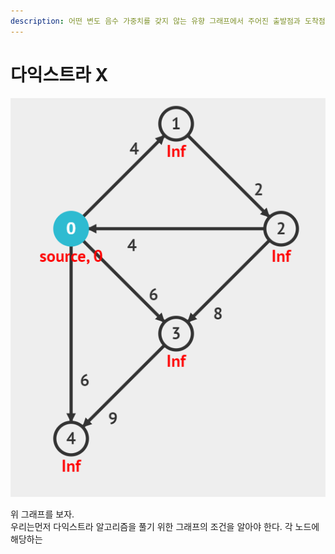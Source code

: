 ```yaml
---
description: 어떤 변도 음수 가중치를 갖지 않는 유향 그래프에서 주어진 출발점과 도착점 사이의 최단 경로 문제를 푸는 알고리즘
---
```


# 다익스트라 X

![](<../.gitbook/assets/image (4).png>)

위 그래프를 보자.\
우리는먼저 다익스트라 알고리즘을 풀기 위한 그래프의 조건을 알아야 한다.  각 노드에 해당하는&#x20;
